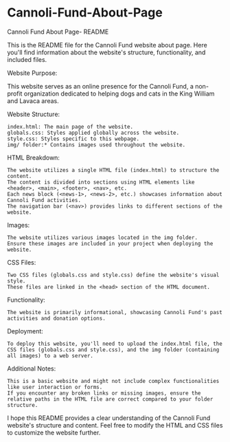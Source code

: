 # Cannoli-Fund-About-Page
Cannoli Fund About Page- README

This is the README file for the Cannoli Fund website about page. Here you'll find information about the website's structure, functionality, and included files.

Website Purpose:

This website serves as an online presence for the Cannoli Fund, a non-profit organization dedicated to helping dogs and cats in the King William and Lavaca areas.

Website Structure:

    index.html: The main page of the website.
    globals.css: Styles applied globally across the website.
    style.css: Styles specific to this webpage.
    img/ folder:* Contains images used throughout the website.

HTML Breakdown:

    The website utilizes a single HTML file (index.html) to structure the content.
    The content is divided into sections using HTML elements like <header>, <main>, <footer>, <nav>, etc.
    Each news block (<news-1>, <news-2>, etc.) showcases information about Cannoli Fund activities.
    The navigation bar (<nav>) provides links to different sections of the website.

Images:

    The website utilizes various images located in the img folder.
    Ensure these images are included in your project when deploying the website.

CSS Files:

    Two CSS files (globals.css and style.css) define the website's visual style.
    These files are linked in the <head> section of the HTML document.

Functionality:

    The website is primarily informational, showcasing Cannoli Fund's past activities and donation options.

Deployment:

    To deploy this website, you'll need to upload the index.html file, the CSS files (globals.css and style.css), and the img folder (containing all images) to a web server.

Additional Notes:

    This is a basic website and might not include complex functionalities like user interaction or forms.
    If you encounter any broken links or missing images, ensure the relative paths in the HTML file are correct compared to your folder structure.

I hope this README provides a clear understanding of the Cannoli Fund website's structure and content. Feel free to modify the HTML and CSS files to customize the website further.
